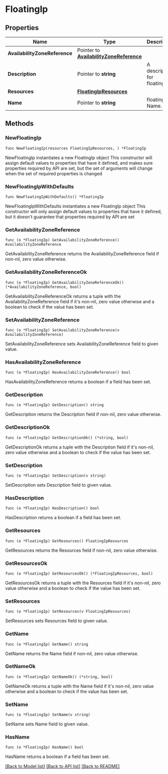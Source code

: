 # FloatingIp

## Properties

Name | Type | Description | Notes
------------ | ------------- | ------------- | -------------
**AvailabilityZoneReference** | Pointer to [**AvailabilityZoneReference**](AvailabilityZoneReference.md) |  | [optional] 
**Description** | Pointer to **string** | A description for floating_ip. | [optional] 
**Resources** | [**FloatingIpResources**](FloatingIpResources.md) |  | 
**Name** | Pointer to **string** | floating_ip Name. | [optional] 

## Methods

### NewFloatingIp

`func NewFloatingIp(resources FloatingIpResources, ) *FloatingIp`

NewFloatingIp instantiates a new FloatingIp object
This constructor will assign default values to properties that have it defined,
and makes sure properties required by API are set, but the set of arguments
will change when the set of required properties is changed

### NewFloatingIpWithDefaults

`func NewFloatingIpWithDefaults() *FloatingIp`

NewFloatingIpWithDefaults instantiates a new FloatingIp object
This constructor will only assign default values to properties that have it defined,
but it doesn't guarantee that properties required by API are set

### GetAvailabilityZoneReference

`func (o *FloatingIp) GetAvailabilityZoneReference() AvailabilityZoneReference`

GetAvailabilityZoneReference returns the AvailabilityZoneReference field if non-nil, zero value otherwise.

### GetAvailabilityZoneReferenceOk

`func (o *FloatingIp) GetAvailabilityZoneReferenceOk() (*AvailabilityZoneReference, bool)`

GetAvailabilityZoneReferenceOk returns a tuple with the AvailabilityZoneReference field if it's non-nil, zero value otherwise
and a boolean to check if the value has been set.

### SetAvailabilityZoneReference

`func (o *FloatingIp) SetAvailabilityZoneReference(v AvailabilityZoneReference)`

SetAvailabilityZoneReference sets AvailabilityZoneReference field to given value.

### HasAvailabilityZoneReference

`func (o *FloatingIp) HasAvailabilityZoneReference() bool`

HasAvailabilityZoneReference returns a boolean if a field has been set.

### GetDescription

`func (o *FloatingIp) GetDescription() string`

GetDescription returns the Description field if non-nil, zero value otherwise.

### GetDescriptionOk

`func (o *FloatingIp) GetDescriptionOk() (*string, bool)`

GetDescriptionOk returns a tuple with the Description field if it's non-nil, zero value otherwise
and a boolean to check if the value has been set.

### SetDescription

`func (o *FloatingIp) SetDescription(v string)`

SetDescription sets Description field to given value.

### HasDescription

`func (o *FloatingIp) HasDescription() bool`

HasDescription returns a boolean if a field has been set.

### GetResources

`func (o *FloatingIp) GetResources() FloatingIpResources`

GetResources returns the Resources field if non-nil, zero value otherwise.

### GetResourcesOk

`func (o *FloatingIp) GetResourcesOk() (*FloatingIpResources, bool)`

GetResourcesOk returns a tuple with the Resources field if it's non-nil, zero value otherwise
and a boolean to check if the value has been set.

### SetResources

`func (o *FloatingIp) SetResources(v FloatingIpResources)`

SetResources sets Resources field to given value.


### GetName

`func (o *FloatingIp) GetName() string`

GetName returns the Name field if non-nil, zero value otherwise.

### GetNameOk

`func (o *FloatingIp) GetNameOk() (*string, bool)`

GetNameOk returns a tuple with the Name field if it's non-nil, zero value otherwise
and a boolean to check if the value has been set.

### SetName

`func (o *FloatingIp) SetName(v string)`

SetName sets Name field to given value.

### HasName

`func (o *FloatingIp) HasName() bool`

HasName returns a boolean if a field has been set.


[[Back to Model list]](../README.md#documentation-for-models) [[Back to API list]](../README.md#documentation-for-api-endpoints) [[Back to README]](../README.md)


